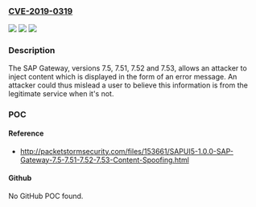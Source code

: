 ### [CVE-2019-0319](https://cve.mitre.org/cgi-bin/cvename.cgi?name=CVE-2019-0319)
![](https://img.shields.io/static/v1?label=Product&message=SAP%20Gateway&color=blue)
![](https://img.shields.io/static/v1?label=Version&message=%3C7.5%20&color=brighgreen)
![](https://img.shields.io/static/v1?label=Vulnerability&message=Content%20Injection&color=brighgreen)

### Description

The SAP Gateway, versions 7.5, 7.51, 7.52 and 7.53, allows an attacker to inject content which is displayed in the form of an error message. An attacker could thus mislead a user to believe this information is from the legitimate service when it's not.

### POC

#### Reference
- http://packetstormsecurity.com/files/153661/SAPUI5-1.0.0-SAP-Gateway-7.5-7.51-7.52-7.53-Content-Spoofing.html

#### Github
No GitHub POC found.


